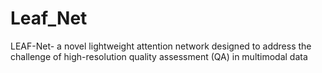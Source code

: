 # Leaf_Net
 LEAF-Net- a novel lightweight attention network designed to address the challenge of high-resolution quality assessment (QA) in multimodal data
